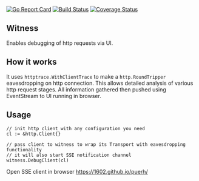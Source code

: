 [![Go Report Card](https://goreportcard.com/badge/github.com/1602/witness)](https://goreportcard.com/report/github.com/1602/witness)
[![Build Status](https://travis-ci.org/1602/witness.svg?branch=master)](https://travis-ci.org/1602/witness)
[![Coverage Status](https://img.shields.io/coveralls/github/1602/witness.svg)](https://coveralls.io/github/1602/witness?branch=master)

## Witness

Enables debugging of http requests via UI.

## How it works

It uses `httptrace.WithClientTrace` to make a `http.RoundTripper` eavesdropping on http connection. This allows detailed analysis of various http request stages. All information gathered then pushed using EventStream to UI running in browser.

## Usage

```
// init http client with any configuration you need
cl := &http.Client{}

// pass client to witness to wrap its Transport with eavesdropping functionality
// it will also start SSE notification channel
witness.DebugClient(cl)
```

Open SSE client in browser https://1602.github.io/puerh/
